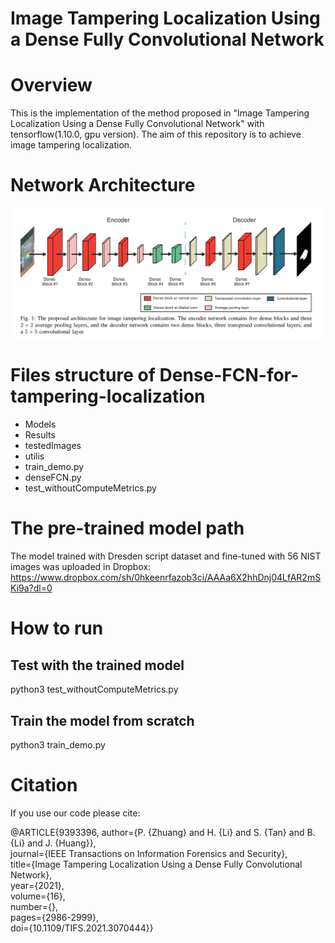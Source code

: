 # Image Tampering Localization Using a Dense Fully Convolutional Network

# Overview
This is the implementation of the method proposed in "Image Tampering Localization Using a Dense Fully Convolutional Network" with tensorflow(1.10.0, gpu version). The aim of this repository is to achieve image tampering localization.
# Network Architecture
![image](https://github.com/ZhuangPeiyu/Dense-FCN-for-tampering-localization/blob/master/networkArchitecture/158b993b1ea5a0b7ee6e460376e3ce2.png)
# Files structure of Dense-FCN-for-tampering-localization
- Models
- Results
- testedImages
- utilis
- train_demo.py
- denseFCN.py
- test_withoutComputeMetrics.py

# The pre-trained model path
The model trained with Dresden script dataset and fine-tuned with 56 NIST images was uploaded in Dropbox: https://www.dropbox.com/sh/0hkeenrfazob3ci/AAAa6X2hhDnj04LfAR2mSKi9a?dl=0
# How to run
## Test with the trained model

python3 test_withoutComputeMetrics.py

## Train the model from scratch
python3 train_demo.py

# Citation
If you use our code please cite: 

@ARTICLE{9393396,  author={P. {Zhuang} and H. {Li} and S. {Tan} and B. {Li} and J. {Huang}},  
journal={IEEE Transactions on Information Forensics and Security},   
title={Image Tampering Localization Using a Dense Fully Convolutional Network},   
year={2021},  
volume={16},  
number={},  
pages={2986-2999},  
doi={10.1109/TIFS.2021.3070444}}

